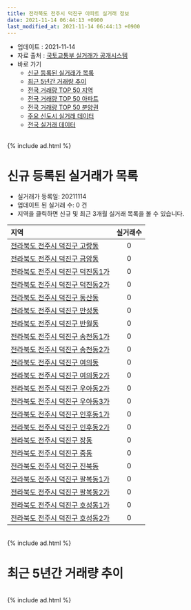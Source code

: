 ```yaml
---
title: 전라북도 전주시 덕진구 아파트 실거래 정보
date: 2021-11-14 06:44:13 +0900
last_modified_at: 2021-11-14 06:44:13 +0900
---
```


* 업데이트 : 2021-11-14
* 자료 출처 : [국토교통부 실거래가 공개시스템](http://rt.molit.go.kr)
* 바로 가기
    * [신규 등록된 실거래가 목록](#신규-등록된-실거래가-목록)
    * [최근 5년간 거래량 추이](#최근-5년간-거래량-추이)
    * [전국 거래량 TOP 50 지역](https://inasie.github.io/apt-trade-info/최근-3개월-전국에서-가장-거래가-많이-발생한-지역)
    * [전국 거래량 TOP 50 아파트](https://inasie.github.io/apt-trade-info/최근-3개월-전국에서-가장-거래가-많이-발생한-아파트)
    * [전국 거래량 TOP 50 분양권](https://inasie.github.io/apt-trade-info/최근-3개월-전국에서-가장-거래가-많이-발생한-분양권)
    * [주요 신도시 실거래 데이터](https://inasie.github.io/apt-trade-info/주요-신도시)
    * [전국 실거래 데이터](https://inasie.github.io/apt-trade-info/전국)

<br>
{% include ad.html %}
<br>

# 신규 등록된 실거래가 목록
* 실거래가 등록일: 20211114
* 업데이트 된 실거래 수: 0 건
* 지역을 클릭하면 신규 및 최근 3개월 실거래 목록을 볼 수 있습니다.


|지역|실거래수|
|:---|:---:|
|[전라북도 전주시 덕진구 고랑동](https://inasie.github.io/apt-trade-info/전라북도-전주시-덕진구-고랑동)|0|
|[전라북도 전주시 덕진구 금암동](https://inasie.github.io/apt-trade-info/전라북도-전주시-덕진구-금암동)|0|
|[전라북도 전주시 덕진구 덕진동1가](https://inasie.github.io/apt-trade-info/전라북도-전주시-덕진구-덕진동1가)|0|
|[전라북도 전주시 덕진구 덕진동2가](https://inasie.github.io/apt-trade-info/전라북도-전주시-덕진구-덕진동2가)|0|
|[전라북도 전주시 덕진구 동산동](https://inasie.github.io/apt-trade-info/전라북도-전주시-덕진구-동산동)|0|
|[전라북도 전주시 덕진구 만성동](https://inasie.github.io/apt-trade-info/전라북도-전주시-덕진구-만성동)|0|
|[전라북도 전주시 덕진구 반월동](https://inasie.github.io/apt-trade-info/전라북도-전주시-덕진구-반월동)|0|
|[전라북도 전주시 덕진구 송천동1가](https://inasie.github.io/apt-trade-info/전라북도-전주시-덕진구-송천동1가)|0|
|[전라북도 전주시 덕진구 송천동2가](https://inasie.github.io/apt-trade-info/전라북도-전주시-덕진구-송천동2가)|0|
|[전라북도 전주시 덕진구 여의동](https://inasie.github.io/apt-trade-info/전라북도-전주시-덕진구-여의동)|0|
|[전라북도 전주시 덕진구 여의동2가](https://inasie.github.io/apt-trade-info/전라북도-전주시-덕진구-여의동2가)|0|
|[전라북도 전주시 덕진구 우아동2가](https://inasie.github.io/apt-trade-info/전라북도-전주시-덕진구-우아동2가)|0|
|[전라북도 전주시 덕진구 우아동3가](https://inasie.github.io/apt-trade-info/전라북도-전주시-덕진구-우아동3가)|0|
|[전라북도 전주시 덕진구 인후동1가](https://inasie.github.io/apt-trade-info/전라북도-전주시-덕진구-인후동1가)|0|
|[전라북도 전주시 덕진구 인후동2가](https://inasie.github.io/apt-trade-info/전라북도-전주시-덕진구-인후동2가)|0|
|[전라북도 전주시 덕진구 장동](https://inasie.github.io/apt-trade-info/전라북도-전주시-덕진구-장동)|0|
|[전라북도 전주시 덕진구 중동](https://inasie.github.io/apt-trade-info/전라북도-전주시-덕진구-중동)|0|
|[전라북도 전주시 덕진구 진북동](https://inasie.github.io/apt-trade-info/전라북도-전주시-덕진구-진북동)|0|
|[전라북도 전주시 덕진구 팔복동1가](https://inasie.github.io/apt-trade-info/전라북도-전주시-덕진구-팔복동1가)|0|
|[전라북도 전주시 덕진구 팔복동2가](https://inasie.github.io/apt-trade-info/전라북도-전주시-덕진구-팔복동2가)|0|
|[전라북도 전주시 덕진구 호성동1가](https://inasie.github.io/apt-trade-info/전라북도-전주시-덕진구-호성동1가)|0|
|[전라북도 전주시 덕진구 호성동2가](https://inasie.github.io/apt-trade-info/전라북도-전주시-덕진구-호성동2가)|0|


<br>
{% include ad.html %}
<br>

# 최근 5년간 거래량 추이


<div style="width:100%;">
    <canvas id="deal_progress" height="200"></canvas>
</div>

<script>
new Chart(document.getElementById("deal_progress"), {
    type: 'line',
    data: {
        labels: ['201611','201612','201701','201702','201703','201704','201705','201706','201707','201708','201709','201710','201711','201712','201801','201802','201803','201804','201805','201806','201807','201808','201809','201810','201811','201812','201901','201902','201903','201904','201905','201906','201907','201908','201909','201910','201911','201912','202001','202002','202003','202004','202005','202006','202007','202008','202009','202010','202011','202012','202101','202102','202103','202104','202105','202106','202107','202108','202109','202110','202111'],
        datasets: [{
            label: '매매',
            pointRadius: 1,
            data: [326, 289, 320, 380, 416, 378, 382, 359, 372, 339, 365, 324, 367, 309, 870, 601, 690, 505, 479, 470, 473, 505, 565, 535, 417, 405, 522, 457, 494, 382, 412, 329, 406, 355, 417, 458, 685, 817, 660, 695, 538, 464, 620, 917, 860, 1039, 610, 792, 1033, 992, 456, 443, 581, 1171, 1253, 763, 615, 696, 578, 461, 60],
            borderColor: "rgba(255, 201, 14, 1)",
            backgroundColor: "rgba(255, 201, 14, 0.5)",
            fill: false,
            lineTension: 0
        },{
            label: '전월세',
            pointRadius: 1,
            data: [268, 236, 245, 233, 173, 147, 168, 142, 144, 131, 129, 169, 194, 210, 301, 322, 382, 307, 289, 305, 261, 224, 216, 272, 219, 268, 308, 325, 338, 300, 287, 259, 270, 416, 265, 274, 324, 338, 320, 426, 433, 350, 317, 325, 339, 316, 290, 345, 439, 405, 390, 374, 663, 614, 501, 386, 286, 394, 495, 428, 103],
            borderColor: "rgba(0, 141, 185, 1)",
            backgroundColor: "rgba(0, 141, 185, 0.5)",
            fill: false,
            lineTension: 0
        }
        ]
    },
    options: {
        responsive: true,
        title: {
            display: false
        },
        tooltips: {
            mode: 'index',
            intersect: false
        },
        hover: {
            mode: 'nearest',
            intersect: true
        },
        scales: {
            xAxes: [{
                display: true,
                scaleLabel: {
                    display: true,
                    labelString: '년/월'
                }
            }],
            yAxes: [{
                display: true,
                ticks: {
                    suggestedMin: 0,
                },
                scaleLabel: {
                    display: true,
                    labelString: '실거래 수'
                }
            }]
        }
    }
});

</script>


<br>
{% include ad.html %}
<br>

